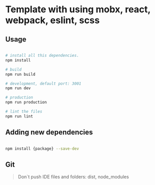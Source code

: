 # Template with using mobx, react, webpack, eslint, scss

## Usage

```bash

# install all this dependencies.
npm install

# build
npm run build

# development, default port: 3001
npm run dev

# production
npm run production

# lint the files
npm run lint

```
## Adding new dependencies

```bash

npm install {package} --save-dev

```
## Git

> Don`t push IDE files and folders: dist, node_modules
